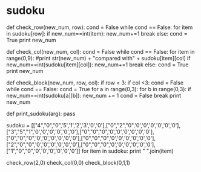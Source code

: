 # sudoku
def check_row(new_num, row):
    cond = False
    while cond == False:
        for item in sudoku[row]:
            if new_num==int(item):
                new_num+=1
                break
        else:
            cond = True
    print new_num

def check_col(new_num, col):
    cond = False
    while cond == False:
        for item in range(0,9):
            #print str(new_num) + "compared with" + sudoku[item][col]
            if new_num==int(sudoku[item][col]):
                new_num+=1
                break
        else:
            cond = True
    print new_num

def check_block(new_num, row, col):
        if row < 3:
            if col <3:
                cond = False
                while cond == False:
                    cond = True
                    for a in range(0,3):
                        for b in range(0,3):
                            if new_num==int(sudoku[a][b]):
                                new_num += 1
                                cond = False
                                break
        print new_num

def print_sudoku(arg):
    pass

sudoku = [["4","0","0",'5','1','2','3','0','0'],["0","2","0",'0','0','0','0','0','0'],\
["3","5","1",'0','0','0','0','0','0'],["0","0","0",'0','0','0','0','0','0'],\
["0","0","0",'0','0','0','0','0','0'],["0","0","0",'0','0','0','0','0','0'],\
["2","0","0",'0','0','0','0','0','0'],["0","0","0",'0','0','0','0','0','0'],\
["1","0","0",'0','0','0','0','0','0']]
for item in sudoku:
    print " ".join(item)

check_row(2,0)
check_col(0,0)
check_block(0,1,1)
